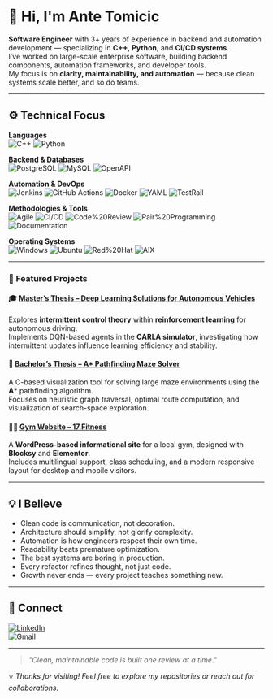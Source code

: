 # 👋 Hi, I'm Ante Tomicic

**Software Engineer** with 3+ years of experience in backend and automation development — specializing in **C++**, **Python**, and **CI/CD systems**.  
I’ve worked on large-scale enterprise software, building backend components, automation frameworks, and developer tools.  
My focus is on **clarity, maintainability, and automation** — because clean systems scale better, and so do teams.

---

## ⚙️ Technical Focus

**Languages**  
![C++](https://img.shields.io/badge/C++-00599C?logo=c%2B%2B&logoColor=white&style=flat)
![Python](https://img.shields.io/badge/Python-3776AB?logo=python&logoColor=white&style=flat)

**Backend & Databases**  
![PostgreSQL](https://img.shields.io/badge/PostgreSQL-336791?logo=postgresql&logoColor=white&style=flat)
![MySQL](https://img.shields.io/badge/MySQL-4479A1?logo=mysql&logoColor=white&style=flat)
![OpenAPI](https://img.shields.io/badge/OpenAPI-6BA539?logo=openapiinitiative&logoColor=white&style=flat)

**Automation & DevOps**  
![Jenkins](https://img.shields.io/badge/Jenkins-D24939?logo=jenkins&logoColor=white&style=flat)
![GitHub Actions](https://img.shields.io/badge/GitHub%20Actions-2088FF?logo=githubactions&logoColor=white&style=flat)
![Docker](https://img.shields.io/badge/Docker-2496ED?logo=docker&logoColor=white&style=flat)
![YAML](https://img.shields.io/badge/YAML-CB171E?logo=yaml&logoColor=white&style=flat)
![TestRail](https://img.shields.io/badge/TestRail-5A5A5A?style=flat)

**Methodologies & Tools**  
![Agile](https://img.shields.io/badge/Agile%20(Scrum)-2496ED?style=flat)
![CI/CD](https://img.shields.io/badge/CI%2FCD%20Workflows-007ACC?style=flat)
![Code%20Review](https://img.shields.io/badge/Code%20Review-FFDD00?style=flat)
![Pair%20Programming](https://img.shields.io/badge/Pair%20Programming-4B8BBE?style=flat)
![Documentation](https://img.shields.io/badge/Documentation%20&%20Testing-BD2C00?style=flat)

**Operating Systems**  
![Windows](https://img.shields.io/badge/Windows-0078D6?logo=windows&logoColor=white&style=flat)
![Ubuntu](https://img.shields.io/badge/Ubuntu-E95420?logo=ubuntu&logoColor=white&style=flat)
![Red%20Hat](https://img.shields.io/badge/Red%20Hat-EE0000?logo=redhat&logoColor=white&style=flat)
![AIX](https://img.shields.io/badge/AIX-4B4B4B?style=flat)

---

### 🚀 Featured Projects  

#### 🎓 [Master’s Thesis – Deep Learning Solutions for Autonomous Vehicles](https://github.com/atomic01/ICRL-Agent)
Explores **intermittent control theory** within **reinforcement learning** for autonomous driving.  
Implements DQN-based agents in the **CARLA simulator**, investigating how intermittent updates influence learning efficiency and stability.

#### 🧩 [Bachelor’s Thesis – A* Pathfinding Maze Solver](https://github.com/atomic01/AStar-MazeSolver)
A C-based visualization tool for solving large maze environments using the **A*** pathfinding algorithm.  
Focuses on heuristic graph traversal, optimal route computation, and visualization of search-space exploration.

#### 🏋️‍♂️ [Gym Website – 17.Fitness](https://github.com/atomic01/17fitness)
A **WordPress-based informational site** for a local gym, designed with **Blocksy** and **Elementor**.  
Includes multilingual support, class scheduling, and a modern responsive layout for desktop and mobile visitors.

---

## 💡 I Believe  
- Clean code is communication, not decoration.  
- Architecture should simplify, not glorify complexity.  
- Automation is how engineers respect their own time.  
- Readability beats premature optimization.  
- The best systems are boring in production.  
- Every refactor refines thought, not just code.  
- Growth never ends — every project teaches something new.  

---

## 🔗 Connect  

[![LinkedIn](https://img.shields.io/badge/LinkedIn-Ante%20Tomicic-0077B5?logo=linkedin&logoColor=white&style=flat)](https://www.linkedin.com/in/antetomicic)  
[![Gmail](https://img.shields.io/badge/Email-ante.tomicic.007@gmail.com-D14836?logo=gmail&logoColor=white&style=flat)](mailto:ante.tomicic.007@gmail.com)  

---

> _"Clean, maintainable code is built one review at a time."_

⭐ *Thanks for visiting! Feel free to explore my repositories or reach out for collaborations.*

